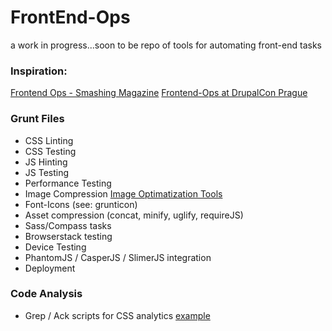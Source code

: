 FrontEnd-Ops
============

a work in progress...soon to be repo of tools for automating front-end tasks

### Inspiration:

[Frontend Ops - Smashing Magazine](http://www.smashingmagazine.com/2013/06/11/front-end-ops/)
[Frontend-Ops at DrupalCon Prague](https://www.youtube.com/watch?feature=player_embedded&v=segbikKwOfE)

### Grunt Files 
  * CSS Linting
  * CSS Testing
  * JS Hinting
  * JS Testing
  * Performance Testing
  * Image Compression [Image Optimatization Tools](http://addyosmani.com/blog/image-optimization-tools/)
  * Font-Icons (see: grunticon)
  * Asset compression (concat, minify, uglify, requireJS)
  * Sass/Compass tasks
  * Browserstack testing
  * Device Testing
  * PhantomJS / CasperJS / SlimerJS integration
  * Deployment


### Code Analysis
  * Grep / Ack scripts for CSS analytics [example](https://gist.github.com/kwaledesign/3813516)



